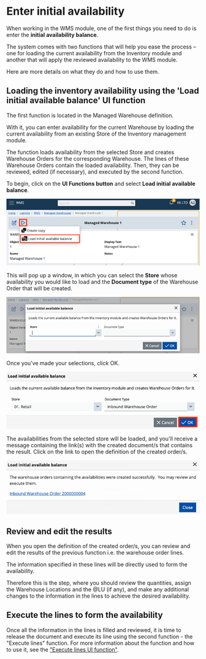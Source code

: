 # Enter initial availability

When working in the WMS module, one of the first things you need to do is enter the **initial availability balance**. 

The system comes with two functions that will help you ease the process – one for loading the current availability from the Inventory module and another that will apply the reviewed availability to the WMS module.

Here are more details on what they do and how to use them.


## Loading the inventory availability using the 'Load initial available balance' UI function

The first function is located in the Managed Warehouse definition. 

With it, you can enter availability for the current Warehouse by loading the current availability from an existing Store of the Inventory management module. 

The function loads availability from the selected Store and creates Warehouse Orders for the corresponding Warehouse. The lines of these Warehouse Orders contain the loaded availability.  Then, they can be reviewed, edited (if necessary), and executed by the second function.

To begin, click on the **UI Functions button** and select **Load initial available balance**.

![Picture](pictures/loadinitbalance.png)

This will pop up a window, in which you can select the **Store** whose availability you would like to load and the **Document type** of the Warehouse Order that will be created.

![Picture](pictures/window.png)

Once you’ve made your selections, click OK.

![Picture](pictures/button-ok.png)

The availabilities from the selected store will be loaded, and you'll receive a message containing the link(s) with the created document/s that contains the result. Click on the link to open the definition of the created order/s. 

![Picture](pictures/message-link.png)


## Review and edit the results


When you open the definition of the created order/s, you can review and edit the results of the previous function i.e. the warehouse order lines.

The information specified in these lines will be directly used to form the availability. 

Therefore this is the step, where you should review the quantities, assign the Warehouse Locations and the @LU (if any), and make any additional changes to the information in the lines to achieve the desired availability. 


## Execute the lines to form the availability

Once all the information in the lines is filled and reviewed, it is time to release the document and execute its line using the second function - the "Execute lines" function. For more information about the function and how to use it, see the ["Execute lines UI function"](https://docs.erp.net/tech/modules/logistics/wms/how-to/execute-order-lines.html#execute-lines-ui-function).
